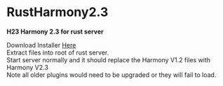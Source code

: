 # RustHarmony2.3
<p><strong>H23 Harmony 2.3 for rust server</strong></p>

<p>Download Installer <a href="https://github.com/bmgjet/RustHarmony2.3/raw/main/Rust_Harmony2.3_001_Installer.zip">Here</a><br />
Extract files into root of rust server.<br />
Start server normally and it should replace the Harmony V1.2 files with Harmony V2.3<br />
Note all older plugins would need to be upgraded or they will fail to load.</p>
